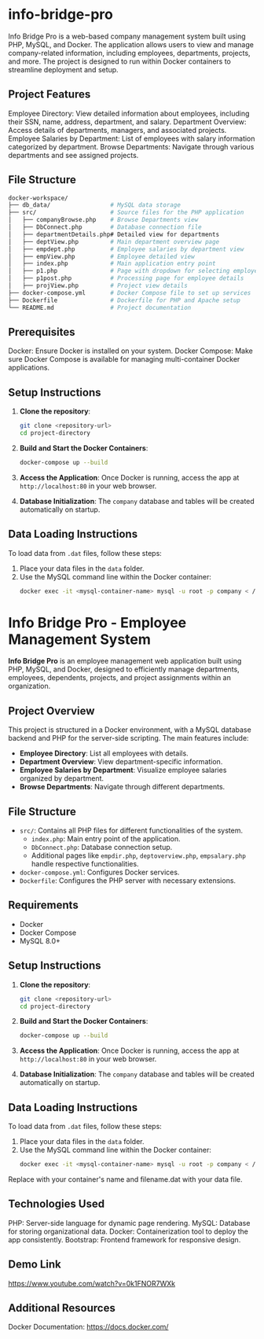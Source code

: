 # info-bridge-pro
Info Bridge Pro is a web-based company management system built using PHP, MySQL, and Docker. The application allows users to view and manage company-related information, including employees, departments, projects, and more. The project is designed to run within Docker containers to streamline deployment and setup.

## Project Features
Employee Directory: View detailed information about employees, including their SSN, name, address, department, and salary.
Department Overview: Access details of departments, managers, and associated projects.
Employee Salaries by Department: List of employees with salary information categorized by department.
Browse Departments: Navigate through various departments and see assigned projects.

## File Structure
```bash
docker-workspace/
├── db_data/                 # MySQL data storage
├── src/                     # Source files for the PHP application
│   ├── companyBrowse.php    # Browse Departments view
│   ├── DbConnect.php        # Database connection file
│   ├── departmentDetails.php# Detailed view for departments
│   ├── deptView.php         # Main department overview page
│   ├── empdept.php          # Employee salaries by department view
│   ├── empView.php          # Employee detailed view
│   ├── index.php            # Main application entry point
│   ├── p1.php               # Page with dropdown for selecting employee SSN
│   ├── p1post.php           # Processing page for employee details
│   ├── projView.php         # Project view details
├── docker-compose.yml       # Docker Compose file to set up services
├── Dockerfile               # Dockerfile for PHP and Apache setup
└── README.md                # Project documentation
```
## Prerequisites
Docker: Ensure Docker is installed on your system.
Docker Compose: Make sure Docker Compose is available for managing multi-container Docker applications.
## Setup Instructions

1. **Clone the repository**:
    ```bash
    git clone <repository-url>
    cd project-directory
    ```

2. **Build and Start the Docker Containers**:
    ```bash
    docker-compose up --build
    ```

3. **Access the Application**:
   Once Docker is running, access the app at `http://localhost:80` in your web browser.

4. **Database Initialization**:
   The `company` database and tables will be created automatically on startup.

## Data Loading Instructions

To load data from `.dat` files, follow these steps:

1. Place your data files in the `data` folder.
2. Use the MySQL command line within the Docker container:
   ```bash
   docker exec -it <mysql-container-name> mysql -u root -p company < /data/filename.dat


# Info Bridge Pro - Employee Management System

**Info Bridge Pro** is an employee management web application built using PHP, MySQL, and Docker, designed to efficiently manage departments, employees, dependents, projects, and project assignments within an organization.

## Project Overview

This project is structured in a Docker environment, with a MySQL database backend and PHP for the server-side scripting. The main features include:
- **Employee Directory**: List all employees with details.
- **Department Overview**: View department-specific information.
- **Employee Salaries by Department**: Visualize employee salaries organized by department.
- **Browse Departments**: Navigate through different departments.

## File Structure

- `src/`: Contains all PHP files for different functionalities of the system.
  - `index.php`: Main entry point of the application.
  - `DbConnect.php`: Database connection setup.
  - Additional pages like `empdir.php`, `deptoverview.php`, `empsalary.php` handle respective functionalities.
- `docker-compose.yml`: Configures Docker services.
- `Dockerfile`: Configures the PHP server with necessary extensions.

## Requirements

- Docker
- Docker Compose
- MySQL 8.0+

## Setup Instructions

1. **Clone the repository**:
    ```bash
    git clone <repository-url>
    cd project-directory
    ```

2. **Build and Start the Docker Containers**:
    ```bash
    docker-compose up --build
    ```

3. **Access the Application**:
   Once Docker is running, access the app at `http://localhost:80` in your web browser.

4. **Database Initialization**:
   The `company` database and tables will be created automatically on startup.

## Data Loading Instructions

To load data from `.dat` files, follow these steps:

1. Place your data files in the `data` folder.
2. Use the MySQL command line within the Docker container:
   ```bash
   docker exec -it <mysql-container-name> mysql -u root -p company < /data/filename.dat
Replace <mysql-container-name> with your container's name and filename.dat with your data file.

## Technologies Used
PHP: Server-side language for dynamic page rendering.
MySQL: Database for storing organizational data.
Docker: Containerization tool to deploy the app consistently.
Bootstrap: Frontend framework for responsive design.

## Demo Link
https://www.youtube.com/watch?v=0k1FNOR7WXk&nbsp;

## Additional Resources
Docker Documentation: https://docs.docker.com/
